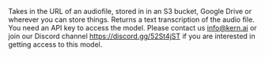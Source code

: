 Takes in the URL of an audiofile, stored in in an S3 bucket, Google Drive or wherever you can store things. Returns a text transcription of the audio file. You need an API key to access the model. Please contact us info@kern.ai or join our Discord channel https://discord.gg/52St4jST if you are interested in getting access to this model.